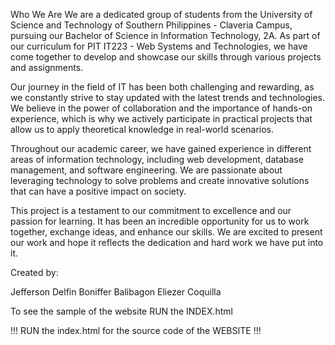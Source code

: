 Who We Are We are a dedicated group of students from the University of Science and Technology of Southern Philippines - Claveria Campus, pursuing our Bachelor of Science in Information Technology, 2A. As part of our curriculum for PIT IT223 - Web Systems and Technologies, we have come together to develop and showcase our skills through various projects and assignments.

Our journey in the field of IT has been both challenging and rewarding, as we constantly strive to stay updated with the latest trends and technologies. We believe in the power of collaboration and the importance of hands-on experience, which is why we actively participate in practical projects that allow us to apply theoretical knowledge in real-world scenarios.

Throughout our academic career, we have gained experience in different areas of information technology, including web development, database management, and software engineering. We are passionate about leveraging technology to solve problems and create innovative solutions that can have a positive impact on society.

This project is a testament to our commitment to excellence and our passion for learning. It has been an incredible opportunity for us to work together, exchange ideas, and enhance our skills. We are excited to present our work and hope it reflects the dedication and hard work we have put into it.

Created by:

Jefferson Delfin Boniffer Balibagon Eliezer Coquilla

To see the sample of the website RUN the INDEX.html

!!! RUN the index.html for the source code of the WEBSITE !!!
